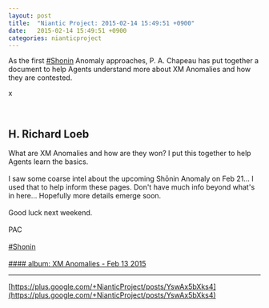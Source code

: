```yaml
---
layout: post
title:  "Niantic Project: 2015-02-14 15:49:51 +0900"
date:   2015-02-14 15:49:51 +0900
categories: nianticproject
---
```

As the first [#Shonin](https://plus.google.com/s/%23Shonin "") Anomaly approaches, P. A. Chapeau has put together a document to help Agents understand more about XM Anomalies and how they are contested.

x<div class="shared"><br /><h2>H. Richard Loeb</h2>What are XM Anomalies and how are they won? I put this together to help Agents learn the basics.<br /><br />I saw some coarse intel about the upcoming Shōnin Anomaly on Feb 21... I used that to help inform these pages. Don't have much info beyond what's in here... Hopefully more details emerge soon.<br /><br />Good luck next weekend.<br /><br />PAC<br /><br /><a rel="nofollow" class="ot-hashtag" href="https://plus.google.com/s/%23Shonin">#Shonin</a><br /><br /></div>
[#### album: XM Anomalies - Feb 13 2015](https://plus.google.com/photos/117506125229608138804/albums/6115476822495231729 "")
- - -
[https://plus.google.com/+NianticProject/posts/YswAx5bXks4](https://plus.google.com/+NianticProject/posts/YswAx5bXks4)
